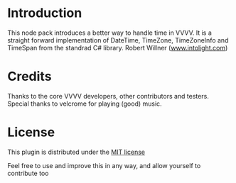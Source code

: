 Introduction
============

This node pack introduces a better way to handle time in VVVV. It is a straight forward implementation of DateTime, TimeZone, TimeZoneInfo and TimeSpan from the standrad C# library.
Robert Willner (www.intolight.com)

Credits
=======
Thanks to the core VVVV developers, other contributors and testers.
Special thanks to velcrome for playing (good) music.

License
=======

This plugin is distributed under the [MIT license](http://opensource.org/licenses/MIT)

Feel free to use and improve this in any way, and allow yourself to contribute too
